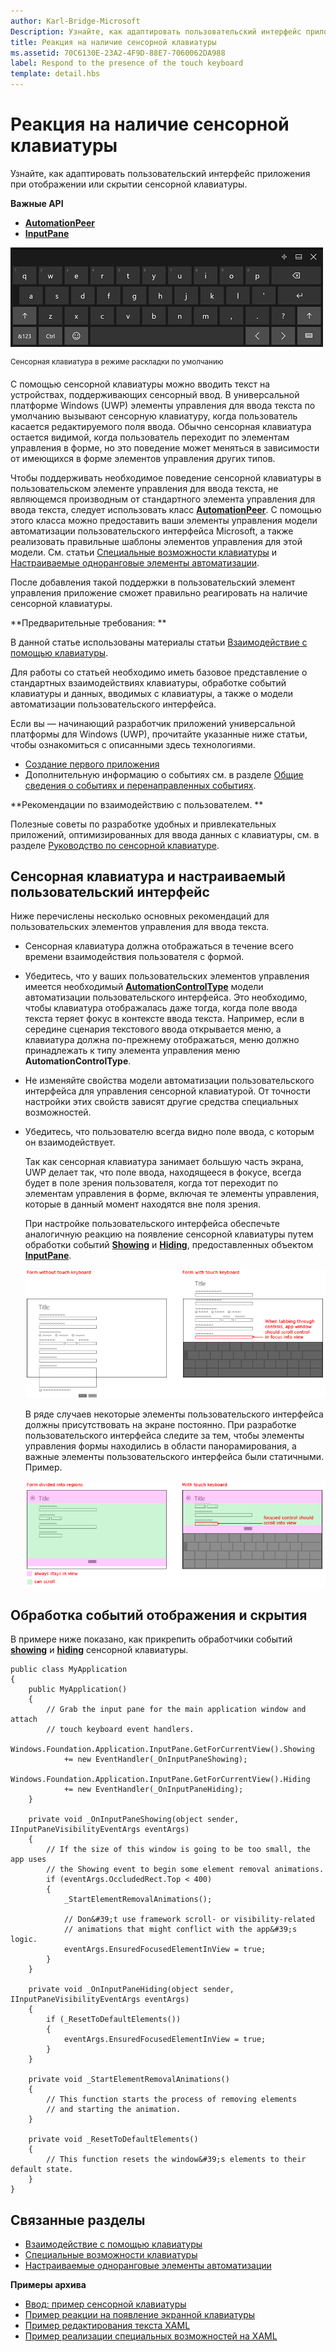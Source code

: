 ```yaml
---
author: Karl-Bridge-Microsoft
Description: Узнайте, как адаптировать пользовательский интерфейс приложения при отображении или скрытии сенсорной клавиатуры.
title: Реакция на наличие сенсорной клавиатуры
ms.assetid: 70C6130E-23A2-4F9D-88E7-7060062DA988
label: Respond to the presence of the touch keyboard
template: detail.hbs
---
```


# Реакция на наличие сенсорной клавиатуры

Узнайте, как адаптировать пользовательский интерфейс приложения при отображении или скрытии сенсорной клавиатуры.


**Важные API**

-   [**AutomationPeer**](https://msdn.microsoft.com/library/windows/apps/br209185)
-   [**InputPane**](https://msdn.microsoft.com/library/windows/apps/br242255)



![Сенсорная клавиатура в режиме раскладки по умолчанию](images/touchkeyboard-standard.png)

<sup>Сенсорная клавиатура в режиме раскладки по умолчанию</sup>

С помощью сенсорной клавиатуры можно вводить текст на устройствах, поддерживающих сенсорный ввод. В универсальной платформе Windows (UWP) элементы управления для ввода текста по умолчанию вызывают сенсорную клавиатуру, когда пользователь касается редактируемого поля ввода. Обычно сенсорная клавиатура остается видимой, когда пользователь переходит по элементам управления в форме, но это поведение может меняться в зависимости от имеющихся в форме элементов управления других типов.

Чтобы поддерживать необходимое поведение сенсорной клавиатуры в пользовательском элементе управления для ввода текста, не являющемся производным от стандартного элемента управления для ввода текста, следует использовать класс [**AutomationPeer**](https://msdn.microsoft.com/library/windows/apps/br209185). С помощью этого класса можно предоставить ваши элементы управления модели автоматизации пользовательского интерфейса Microsoft, а также реализовать правильные шаблоны элементов управления для этой модели. См. статьи [Специальные возможности клавиатуры](https://msdn.microsoft.com/library/windows/apps/mt244347) и [Настраиваемые одноранговые элементы автоматизации](https://msdn.microsoft.com/library/windows/apps/mt297667).

После добавления такой поддержки в пользовательский элемент управления приложение сможет правильно реагировать на наличие сенсорной клавиатуры.

**Предварительные требования:  **

В данной статье использованы материалы статьи [Взаимодействие с помощью клавиатуры](keyboard-interactions.md).

Для работы со статьей необходимо иметь базовое представление о стандартных взаимодействиях клавиатуры, обработке событий клавиатуры и данных, вводимых с клавиатуры, а также о модели автоматизации пользовательского интерфейса.

Если вы — начинающий разработчик приложений универсальной платформы для Windows (UWP), прочитайте указанные ниже статьи, чтобы ознакомиться с описанными здесь технологиями.

-   [Создание первого приложения](https://msdn.microsoft.com/library/windows/apps/bg124288)
-   Дополнительную информацию о событиях см. в разделе [Общие сведения о событиях и перенаправленных событиях](https://msdn.microsoft.com/library/windows/apps/mt185584).

**Рекомендации по взаимодействию с пользователем.  **

Полезные советы по разработке удобных и привлекательных приложений, оптимизированных для ввода данных с клавиатуры, см. в разделе [Руководство по сенсорной клавиатуре](https://msdn.microsoft.com/library/windows/apps/hh972345).

## <span id="Touch_keyboard_and_a_custom_UI"></span><span id="touch_keyboard_and_a_custom_ui"></span><span id="TOUCH_KEYBOARD_AND_A_CUSTOM_UI"></span>Сенсорная клавиатура и настраиваемый пользовательский интерфейс


Ниже перечислены несколько основных рекомендаций для пользовательских элементов управления для ввода текста.

-   Сенсорная клавиатура должна отображаться в течение всего времени взаимодействия пользователя с формой.

-   Убедитесь, что у ваших пользовательских элементов управления имеется необходимый [**AutomationControlType**](https://msdn.microsoft.com/library/windows/apps/br209182) модели автоматизации пользовательского интерфейса. Это необходимо, чтобы клавиатура отображалась даже тогда, когда поле ввода текста теряет фокус в контексте ввода текста. Например, если в середине сценария текстового ввода открывается меню, а клавиатура должна по-прежнему отображаться, меню должно принадлежать к типу элемента управления меню **AutomationControlType**.

-   Не изменяйте свойства модели автоматизации пользовательского интерфейса для управления сенсорной клавиатурой. От точности настройки этих свойств зависят другие средства специальных возможностей.

-   Убедитесь, что пользователю всегда видно поле ввода, с которым он взаимодействует.

    Так как сенсорная клавиатура занимает большую часть экрана, UWP делает так, что поле ввода, находящееся в фокусе, всегда будет в поле зрения пользователя, когда тот переходит по элементам управления в форме, включая те элементы управления, которые в данный момент находятся вне поля зрения.

    При настройке пользовательского интерфейса обеспечьте аналогичную реакцию на появление сенсорной клавиатуры путем обработки событий [**Showing**](https://msdn.microsoft.com/library/windows/apps/br242262) и [**Hiding**](https://msdn.microsoft.com/library/windows/apps/br242260), предоставленных объектом [**InputPane**](https://msdn.microsoft.com/library/windows/apps/br242255).

    ![Форма с сенсорной клавиатурой и без нее](images/touch-keyboard-pan1.png)

    В ряде случаев некоторые элементы пользовательского интерфейса должны присутствовать на экране постоянно. При разработке пользовательского интерфейса следите за тем, чтобы элементы управления формы находились в области панорамирования, а важные элементы пользовательского интерфейса были статичными. Пример.

    ![Форма, содержащая области, которые всегда должны быть в поле зрения](images/touch-keyboard-pan2.png)

## <span id="handling_events"></span><span id="HANDLING_EVENTS"></span>Обработка событий отображения и скрытия


В примере ниже показано, как прикрепить обработчики событий [**showing**](https://msdn.microsoft.com/library/windows/apps/br242262) и [**hiding**](https://msdn.microsoft.com/library/windows/apps/br242260) сенсорной клавиатуры.

```CSharp
public class MyApplication
{
    public MyApplication()
    {
        // Grab the input pane for the main application window and attach
        // touch keyboard event handlers.
        Windows.Foundation.Application.InputPane.GetForCurrentView().Showing  
            += new EventHandler(_OnInputPaneShowing);
        Windows.Foundation.Application.InputPane.GetForCurrentView().Hiding 
            += new EventHandler(_OnInputPaneHiding);
    }

    private void _OnInputPaneShowing(object sender, IInputPaneVisibilityEventArgs eventArgs)
    {
        // If the size of this window is going to be too small, the app uses 
        // the Showing event to begin some element removal animations.
        if (eventArgs.OccludedRect.Top < 400)
        {
            _StartElementRemovalAnimations();

            // Don&#39;t use framework scroll- or visibility-related 
            // animations that might conflict with the app&#39;s logic.
            eventArgs.EnsuredFocusedElementInView = true; 
        }
    }

    private void _OnInputPaneHiding(object sender, IInputPaneVisibilityEventArgs eventArgs)
    {
        if (_ResetToDefaultElements())
        {
            eventArgs.EnsuredFocusedElementInView = true; 
        }
    }

    private void _StartElementRemovalAnimations()
    {
        // This function starts the process of removing elements 
        // and starting the animation.
    }

    private void _ResetToDefaultElements()
    {
        // This function resets the window&#39;s elements to their default state.
    }
}
```

## <span id="related_topics"></span>Связанные разделы

* [Взаимодействие с помощью клавиатуры](keyboard-interactions.md)
* [Специальные возможности клавиатуры](https://msdn.microsoft.com/library/windows/apps/mt244347)
* [Настраиваемые одноранговые элементы автоматизации](https://msdn.microsoft.com/library/windows/apps/mt297667)


**Примеры архива**
* [Ввод: пример сенсорной клавиатуры](http://go.microsoft.com/fwlink/p/?linkid=246019)
* [Пример реакции на появление экранной клавиатуры](http://go.microsoft.com/fwlink/p/?linkid=231633)
* [Пример редактирования текста XAML](http://go.microsoft.com/fwlink/p/?LinkID=251417)
* [Пример реализации специальных возможностей на XAML](http://go.microsoft.com/fwlink/p/?linkid=238570)
 

 






<!--HONumber=May16_HO2-->


